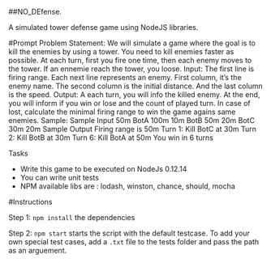 ##NO_DEfense.

A simulated tower defense game using NodeJS libraries.

#Prompt
Problem Statement:
We will simulate a game where the goal is to kill the enemies by using a tower.
You need to kill enemies faster as possible.
At each turn, first you fire one time, then each enemy moves to the tower.
If an ennemie reach the tower, you loose.
Input:
The first line is firing range.
Each next line represents an enemy.
First column, it’s the enemy name. The second column is the initial distance. And the last
column is the speed.
Output:
A each turn, you will info the killed enemy.
At the end, you will inform if you win or lose and the count of played turn.
In case of lost, calculate the minimal firing range to win the game agains same enemies.
Sample:
Sample Input
50m
BotA 100m 10m
BotB 50m 20m
BotC 30m 20m
Sample Output
Firing range is 50m
Turn 1: Kill BotC at 30m
Turn 2: Kill BotB at 30m
Turn 6: Kill BotA at 50m
You win in 6 turns

Tasks
- Write this game to be executed on NodeJs 0.12.14
- You can write unit tests
- NPM available libs are : lodash, winston, chance, should, mocha

#Instructions

Step 1: `npm install` the dependencies

Step 2: `npm start` starts the script with the default testcase. To add your own special test cases, add a `.txt` file to the tests folder and pass the path as an arguement.
